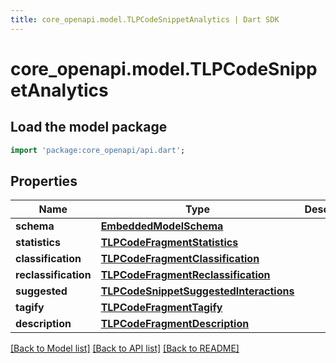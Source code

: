 ```yaml
---
title: core_openapi.model.TLPCodeSnippetAnalytics | Dart SDK
---
```


# core_openapi.model.TLPCodeSnippetAnalytics

## Load the model package
```dart
import 'package:core_openapi/api.dart';
```

## Properties
Name | Type | Description | Notes
------------ | ------------- | ------------- | -------------
**schema** | [**EmbeddedModelSchema**](EmbeddedModelSchema.md) |  | [optional] 
**statistics** | [**TLPCodeFragmentStatistics**](TLPCodeFragmentStatistics.md) |  | [optional] 
**classification** | [**TLPCodeFragmentClassification**](TLPCodeFragmentClassification.md) |  | [optional] 
**reclassification** | [**TLPCodeFragmentReclassification**](TLPCodeFragmentReclassification.md) |  | [optional] 
**suggested** | [**TLPCodeSnippetSuggestedInteractions**](TLPCodeSnippetSuggestedInteractions.md) |  | [optional] 
**tagify** | [**TLPCodeFragmentTagify**](TLPCodeFragmentTagify.md) |  | [optional] 
**description** | [**TLPCodeFragmentDescription**](TLPCodeFragmentDescription.md) |  | [optional] 

[[Back to Model list]](../README.md#documentation-for-models) [[Back to API list]](../README.md#documentation-for-api-endpoints) [[Back to README]](../README.md)


